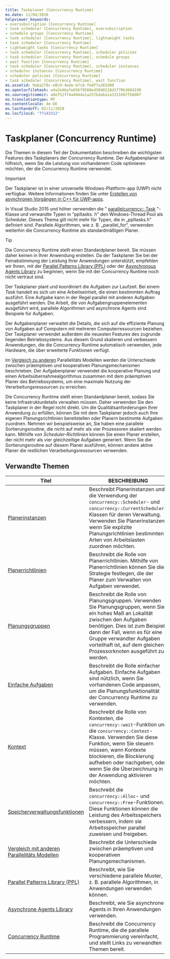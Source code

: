 ```yaml
---
title: Taskplaner (Concurrency Runtime)
ms.date: 11/04/2016
helpviewer_keywords:
- oversubscription [Concurrency Runtime]
- task scheduler [Concurrency Runtime], oversubscription
- schedule groups [Concurrency Runtime]
- task scheduler [Concurrency Runtime], lightweight tasks
- task scheduler [Concurrency Runtime]
- lightweight tasks [Concurrency Runtime]
- task scheduler [Concurrency Runtime], scheduler policies
- task scheduler [Concurrency Runtime], schedule groups
- wait function [Concurrency Runtime]
- task scheduler [Concurrency Runtime], scheduler instances
- scheduler instances [Concurrency Runtime]
- scheduler policies [Concurrency Runtime]
- task scheduler [Concurrency Runtime], wait function
ms.assetid: 9aba278c-e0c9-4ede-b7c6-fedf7a365d90
ms.openlocfilehash: e4a2e66afe656f9588ed3040218d1f70b3684190
ms.sourcegitcommit: a8ef52ff4a4944a1a257bdaba1a3331607fb8d0f
ms.translationtype: MT
ms.contentlocale: de-DE
ms.lasthandoff: 02/11/2020
ms.locfileid: "77143312"
---
```

# <a name="task-scheduler-concurrency-runtime"></a>Taskplaner (Concurrency Runtime)

Die Themen in diesem Teil der Dokumentation beschreiben die wichtigsten Features des Taskplaners der Concurrency Runtime. Der Aufgabenplaner ist hilfreich, wenn Sie die Leistung von vorhandenem Code optimieren möchten, der die Concurrency Runtime verwendet.

> [!IMPORTANT]
> Der Taskplaner ist in einer universelle Windows-Plattform-app (UWP) nicht verfügbar. Weitere Informationen finden Sie unter [Erstellen von asynchronen Vorgängen in C++ für UWP-apps](../../parallel/concrt/creating-asynchronous-operations-in-cpp-for-windows-store-apps.md).
>
> In Visual Studio 2015 und höher verwenden die " [parallelcurrency:: Task](../../parallel/concrt/reference/task-class.md) "-Klasse und verwandte Typen in "ppltasks. h" den Windows-Thread Pool als Scheduler. Dieses Thema gilt nicht mehr für Typen, die in „ppltasks.h“ definiert sind. Parallele Algorithmen, wie z. B. „parallel_for“, verwenden weiterhin die Concurrency Runtime als standardmäßigen Planer.

> [!TIP]
> Die Concurrency Runtime stellt einen Standardplaner bereit. Sie müssen daher keinen in Ihrer Anwendung erstellen. Da der Taskplaner Sie bei der Feinabstimmung der Leistung Ihrer Anwendungen unterstützt, empfehlen wir Ihnen, mit der [Parallel Patterns Library (PPL)](../../parallel/concrt/parallel-patterns-library-ppl.md) oder der [Asynchronous Agents Library](../../parallel/concrt/asynchronous-agents-library.md) zu beginnen, wenn Sie mit der Concurrency Runtime noch nicht vertraut sind.

Der Taskplaner plant und koordiniert die Aufgaben zur Laufzeit. Bei einem *Task* handelt es sich um eine Arbeitseinheit, die einen bestimmten Auftrag ausführt. Eine Aufgabe kann in der Regel parallel mit anderen Aufgaben ausgeführt werden. Die Arbeit, die von Aufgabengruppenelementen ausgeführt wird, parallele Algorithmen und asynchrone Agents sind Beispiele für Aufgaben.

Der Aufgabenplaner verwaltet die Details, die sich auf die effiziente Planung von Aufgaben auf Computern mit mehreren Computerressourcen beziehen. Der Taskplaner verwendet außerdem die neuesten Features des zugrunde liegenden Betriebssystems. Aus diesem Grund skalieren und verbessern Anwendungen, die die Concurrency Runtime automatisch verwenden, jede Hardware, die über erweiterte Funktionen verfügt.

Im [Vergleich zu anderen](../../parallel/concrt/comparing-the-concurrency-runtime-to-other-concurrency-models.md) Parallelitäts Modellen werden die Unterschiede zwischen präemptiven und kooperativen Planungsmechanismen beschrieben. Der Aufgabenplaner verwendet die kooperative Planung und einen Arbeitsübernahmealgorithmus zusammen mit dem präemptiven Planer des Betriebssystems, um eine maximale Nutzung der Verarbeitungsressourcen zu erreichen.

Die Concurrency Runtime stellt einen Standardplaner bereit, sodass Sie keine Infrastrukturdetails verwalten müssen. Daher verwenden Sie den Taskplaner in der Regel nicht direkt. Um die Qualitätsanforderungen Ihrer Anwendung zu erfüllen, können Sie mit dem Taskplaner jedoch auch Ihre eigenen Planungsrichtlinien bereitstellen oder Planern bestimmte Aufgaben zuordnen. Nehmen wir beispielsweise an, Sie haben eine parallele Sortierungsroutine, die nicht auf mehr als vier Prozessoren skaliert werden kann. Mithilfe von *Scheduler-Richtlinien* können Sie einen Planer erstellen, der nicht mehr als vier gleichzeitige Aufgaben generiert. Wenn Sie die Sortierungsroutine auf diesem Planer ausführen, können andere aktive Planer die restlichen Verarbeitungsressourcen verwenden.

## <a name="related-topics"></a>Verwandte Themen

|Titel|BESCHREIBUNG|
|-----------|-----------------|
|[Planerinstanzen](../../parallel/concrt/scheduler-instances.md)|Beschreibt Planerinstanzen und die Verwendung der `concurrency::Scheduler`- und `concurrency::CurrentScheduler`-Klassen für deren Verwaltung. Verwenden Sie Planerinstanzen, wenn Sie explizite Planungsrichtlinien bestimmten Arten von Arbeitslasten zuordnen möchten.|
|[Planerrichtlinien](../../parallel/concrt/scheduler-policies.md)|Beschreibt die Rolle von Planerrichtlinien. Mithilfe von Planerrichtlinien können Sie die Strategie festlegen, die der Planer zum Verwalten von Aufgaben verwendet.|
|[Planungsgruppen](../../parallel/concrt/schedule-groups.md)|Beschreibt die Rolle von Planungsgruppen. Verwenden Sie Planungsgruppen, wenn Sie ein hohes Maß an Lokalität zwischen den Aufgaben benötigen. Dies ist zum Beispiel dann der Fall, wenn es für eine Gruppe verwandter Aufgaben vorteilhaft ist, auf dem gleichen Prozessorknoten ausgeführt zu werden.|
|[Einfache Aufgaben](../../parallel/concrt/lightweight-tasks.md)|Beschreibt die Rolle einfacher Aufgaben. Einfache Aufgaben sind nützlich, wenn Sie vorhandenen Code anpassen, um die Planungsfunktionalität der Concurrency Runtime zu verwenden.|
|[Kontext](../../parallel/concrt/contexts.md)|Beschreibt die Rolle von Kontexten, die `concurrency::wait`-Funktion und die `concurrency::Context`-Klasse. Verwenden Sie diese Funktion, wenn Sie steuern müssen, wann Kontexte blockieren, die Blockierung aufheben oder nachgeben, oder wenn Sie die Überzeichnung in der Anwendung aktivieren möchten.|
|[Speicherverwaltungsfunktionen](../../parallel/concrt/memory-management-functions.md)|Beschreibt die `concurrency::Alloc`- und `concurrency::Free`-Funktionen. Diese Funktionen können die Leistung des Arbeitsspeichers verbessern, indem sie Arbeitsspeicher parallel zuweisen und freigeben.|
|[Vergleich mit anderen Parallelitäts Modellen](../../parallel/concrt/comparing-the-concurrency-runtime-to-other-concurrency-models.md)|Beschreibt die Unterschiede zwischen präemptiven und kooperativen Planungsmechanismen.|
|[Parallel Patterns Library (PPL)](../../parallel/concrt/parallel-patterns-library-ppl.md)|Beschreibt, wie Sie verschiedene parallele Muster, z. B. parallele Algorithmen, in Anwendungen verwenden können.|
|[Asynchrone Agents Library](../../parallel/concrt/asynchronous-agents-library.md)|Beschreibt, wie Sie asynchrone Agents in Ihren Anwendungen verwenden.|
|[Concurrency Runtime](../../parallel/concrt/concurrency-runtime.md)|Beschreibt die Concurrency Runtime, die die parallele Programmierung vereinfacht, und stellt Links zu verwandten Themen bereit.|
